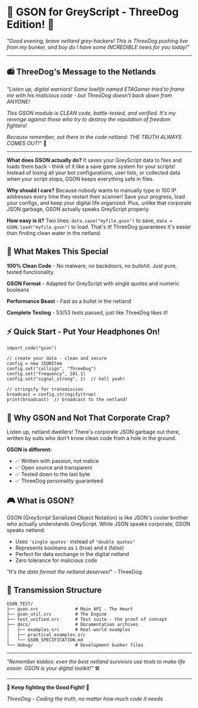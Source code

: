 # 🎵 GSON for GreyScript - ThreeDog Edition! 🎵

*"Good evening, brave netland grey-hackers! This is ThreeDog pushing live from my bunker, and boy do I have some INCREDIBLE news for you today!"*

---

## 📻 ThreeDog's Message to the Netlands

*"Listen up, digital warriors! Some lowlife named ETAGamer tried to frame me with his malicious code - but ThreeDog doesn't back down from ANYONE!*

*This GSON module is CLEAN code, battle-tested, and verified. It's my revenge against those who try to destroy the reputation of freedom fighters!*

*Because remember, out there in the code netland: THE TRUTH ALWAYS COMES OUT!"* 🎯

---

**What does GSON actually do?** It saves your GreyScript data to files and loads them back - think of it like a save game system for your scripts! Instead of losing all your bot configurations, user lists, or collected data when your script stops, GSON keeps everything safe in files.

**Why should I care?** Because nobody wants to manually type in 100 IP addresses every time they restart their scanner! Save your progress, load your configs, and keep your digital life organized. Plus, unlike that corporate JSON garbage, GSON actually speaks GreyScript properly.

**How easy is it?** Two lines: `data.save("myfile.gson")` to save, `data = GSON.load("myfile.gson")` to load. That's it! ThreeDog guarantees it's easier than finding clean water in the netland.

## 🌟 What Makes This Special

**100% Clean Code** - No malware, no backdoors, no bullshit. Just pure, tested functionality.

**GSON Format** - Adapted for GreyScript with single quotes and numeric booleans

**Performance Beast** - Fast as a bullet in the netland

**Complete Testing** - 53/53 tests passed, just like ThreeDog likes it!

## ⚡ Quick Start - Put Your Headphones On!

```greyscript
import_code("gson")

// create your data - clean and secure
config = new JSONItem
config.set("callsign", "ThreeDog")
config.set("frequency", 101.1)
config.set("signal_strong", 1)  // hell yeah!

// stringify for transmission 
broadcast = config.stringify(true)
print(broadcast)  // broadcast to the netland!
```

## 🎯 Why GSON and Not That Corporate Crap?

Listen up, netland dwellers! There's corporate JSON garbage out there, written by suits who don't know clean code from a hole in the ground.

**GSON is different:**
- ✅ Written with passion, not malice
- ✅ Open source and transparent  
- ✅ Tested down to the last byte
- ✅ ThreeDog personality guaranteed

## 🎮 What is GSON?

GSON (GreyScript Serialized Object Notation) is like JSON's cooler brother who actually understands GreyScript. While JSON speaks corporate, GSON speaks netland:

- Uses `'single quotes'` instead of `"double quotes"` 
- Represents booleans as `1` (true) and `0` (false)
- Perfect for data exchange in the digital netland
- Zero tolerance for malicious code

*"It's the data format the netland deserves!"* - ThreeDog

## 📁 Transmission Structure

```
GSON_TEST/
├── gson.src              # Main API - The Heart
├── gson_util.src         # The Engine  
├── test_unified.src      # Test suite - the proof of concept
├── docs/                 # Documentation archives
│   ├── examples.src      # Real-world examples
│   ├── practical_examples.src
│   └── GSON_SPECIFICATION.md
└── debug/                # Development bunker files
```

---

*"Remember kiddos: even the best netland survivors use tools to make life easier. GSON is your digital toolkit!"* 🛠️

---

**🎵 Keep fighting the Good Fight! 🎵**

*ThreeDog - Coding the truth, no matter how much code it needs*
